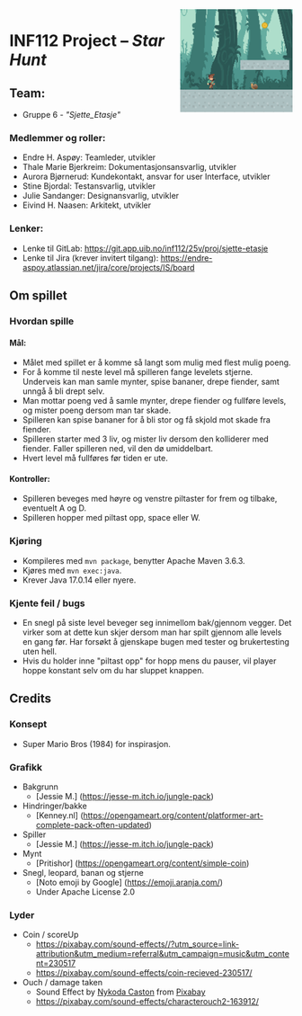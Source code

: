 <img align="right" width=200 src=".\src\main\resources\assets\gameicon.png">

# INF112 Project – *Star Hunt*

## Team:
* Gruppe 6 - *"Sjette_Etasje"*

### Medlemmer og roller:
* Endre H. Aspøy: Teamleder, utvikler
* Thale Marie Bjerkreim: Dokumentasjonsansvarlig, utvikler
* Aurora Bjørnerud: Kundekontakt, ansvar for user Interface, utvikler
* Stine Bjordal: Testansvarlig, utvikler
* Julie Sandanger: Designansvarlig, utvikler
* Eivind H. Naasen: Arkitekt, utvikler

### Lenker:
* Lenke til GitLab: https://git.app.uib.no/inf112/25v/proj/sjette-etasje
* Lenke til Jira (krever invitert tilgang): https://endre-aspoy.atlassian.net/jira/core/projects/IS/board


## Om spillet 

### Hvordan spille 
#### Mål:
- Målet med spillet er å komme så langt som mulig med flest mulig poeng. 
- For å komme til neste level må spilleren fange levelets stjerne. Underveis kan man samle mynter, spise bananer, 
  drepe fiender, samt unngå å bli drept selv.
- Man mottar poeng ved å samle mynter, drepe fiender og fullføre levels, og mister poeng dersom man tar skade.
- Spilleren kan spise bananer for å bli stor og få skjold mot skade fra fiender. 
- Spilleren starter med 3 liv, og mister liv dersom den kolliderer med fiender. Faller spilleren ned, vil den dø umiddelbart.
- Hvert level må fullføres før tiden er ute.

#### Kontroller: 
- Spilleren beveges med høyre og venstre piltaster for frem og tilbake, eventuelt A og D. 
- Spilleren hopper med piltast opp, space eller W.

### Kjøring 
* Kompileres med `mvn package`, benytter Apache Maven 3.6.3.
* Kjøres med `mvn exec:java`.
* Krever Java 17.0.14 eller nyere.

### Kjente feil / bugs
- En snegl på siste level beveger seg innimellom bak/gjennom vegger. 
  Det virker som at dette kun skjer dersom man har spilt gjennom alle levels en gang før. 
  Har forsøkt å gjenskape bugen med tester og brukertesting uten hell.
- Hvis du holder inne "piltast opp" for hopp mens du pauser, vil player hoppe konstant selv om du har sluppet knappen.

## Credits 

### Konsept
- Super Mario Bros (1984) for inspirasjon.

### Grafikk
- Bakgrunn 
  * [Jessie M.] (https://jesse-m.itch.io/jungle-pack)
- Hindringer/bakke 
  * [Kenney.nl] (https://opengameart.org/content/platformer-art-complete-pack-often-updated)
- Spiller 
  * [Jessie M.] (https://jesse-m.itch.io/jungle-pack)
- Mynt 
  * [Pritishor] (https://opengameart.org/content/simple-coin)
- Snegl, leopard, banan og stjerne
  * [Noto emoji by Google] (https://emoji.aranja.com/)
  - Under Apache License 2.0

### Lyder

- Coin / scoreUp
  - https://pixabay.com/sound-effects//?utm_source=link-attribution&utm_medium=referral&utm_campaign=music&utm_content=230517
  - https://pixabay.com/sound-effects/coin-recieved-230517/
- Ouch / damage taken
  - Sound Effect by <a href="https://pixabay.com/users/kodasworldproductions-27998106/?utm_source=link-attribution&utm_medium=referral&utm_campaign=music&utm_content=163912">Nykoda Caston</a> from <a href="https://pixabay.com//?utm_source=link-attribution&utm_medium=referral&utm_campaign=music&utm_content=163912">Pixabay</a>
  - https://pixabay.com/sound-effects/characterouch2-163912/
